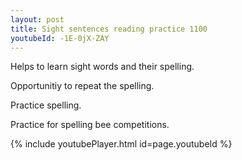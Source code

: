 ```yaml
---
layout: post
title: Sight sentences reading practice 1100
youtubeId: -1E-0jX-ZAY
---
```

 
 
Helps to learn sight words and their spelling.

Opportunitiy to repeat the spelling. 

Practice spelling. 
 
Practice for spelling bee competitions. 
 
{% include youtubePlayer.html id=page.youtubeId %}
 
 
